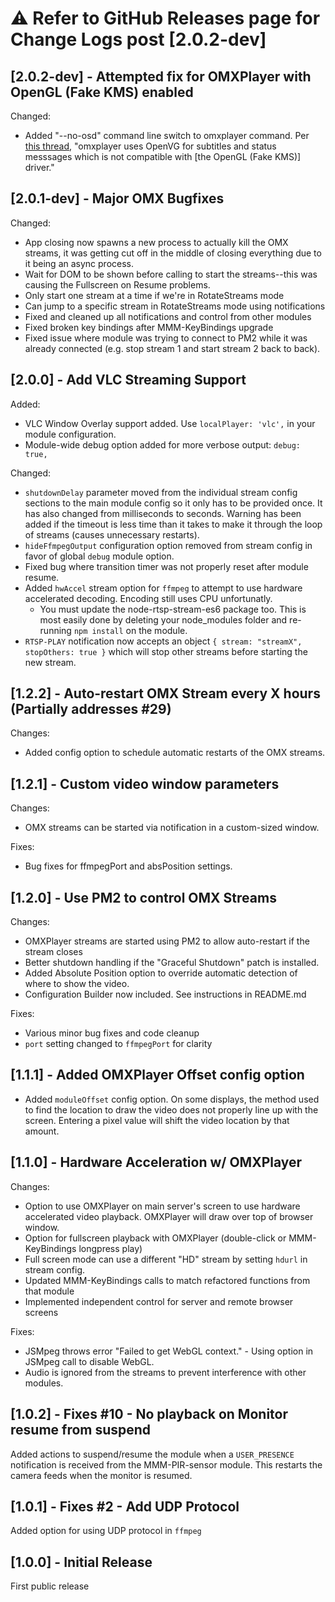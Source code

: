 # :warning: Refer to GitHub Releases page for Change Logs post [2.0.2-dev]

## [2.0.2-dev] - Attempted fix for OMXPlayer with OpenGL (Fake KMS) enabled

Changed:

* Added "--no-osd" command line switch to omxplayer command.  Per [this thread](https://www.raspberrypi.org/forums/viewtopic.php?t=159853), "omxplayer uses OpenVG for subtitles and status messsages which is not compatible with [the OpenGL (Fake KMS)] driver."

## [2.0.1-dev] - Major OMX Bugfixes

Changed:

* App closing now spawns a new process to actually kill the OMX streams, it was getting cut off in the middle of closing everything due to it being an async process.
* Wait for DOM to be shown before calling to start the streams--this was causing the Fullscreen on Resume problems.
* Only start one stream at a time if we're in RotateStreams mode
* Can jump to a specific stream in RotateStreams mode using notifications
* Fixed and cleaned up all notifications and control from other modules
* Fixed broken key bindings after MMM-KeyBindings upgrade
* Fixed issue where module was trying to connect to PM2 while it was already connected (e.g. stop stream 1 and start stream 2 back to back).

## [2.0.0] - Add VLC Streaming Support

Added:

* VLC Window Overlay support added. Use `localPlayer: 'vlc',` in your module configuration.
* Module-wide debug option added for more verbose output: `debug: true,`

Changed:

* `shutdownDelay` parameter moved from the individual stream config sections to the main module config so it only has to be provided once. It has also changed from milliseconds to seconds.  Warning has been added if the timeout is less time than it takes to make it through the loop of streams (causes unnecessary restarts).
* `hideFfmpegOutput` configuration option removed from stream config in favor of global `debug` module option.
* Fixed bug where transition timer was not properly reset after module resume.
* Added `hwAccel` stream option for `ffmpeg` to attempt to use hardware accelerated decoding. Encoding still uses CPU unfortunatly.
  * You must update the node-rtsp-stream-es6 package too. This is most easily done by deleting your node_modules folder and re-running `npm install` on the module.
* `RTSP-PLAY` notification now accepts an object `{ stream: "streamX", stopOthers: true }` which will stop other streams before starting the new stream.

## [1.2.2] - Auto-restart OMX Stream every X hours (Partially addresses #29)

Changes:

* Added config option to schedule automatic restarts of the OMX streams.

## [1.2.1] - Custom video window parameters

Changes:

* OMX streams can be started via notification in a custom-sized window.

Fixes:

* Bug fixes for ffmpegPort and absPosition settings.

## [1.2.0] - Use PM2 to control OMX Streams

Changes:

* OMXPlayer streams are started using PM2 to allow auto-restart if the stream closes
* Better shutdown handling if the "Graceful Shutdown" patch is installed.
* Added Absolute Position option to override automatic detection of where to show the video.
* Configuration Builder now included. See instructions in README.md

Fixes:

* Various minor bug fixes and code cleanup
* `port` setting changed to `ffmpegPort` for clarity

## [1.1.1] - Added OMXPlayer Offset config option

* Added `moduleOffset` config option. On some displays, the method used to find the location to draw the video does not properly line up with the screen.  Entering a pixel value will shift the video location by that amount.

## [1.1.0] - Hardware Acceleration w/ OMXPlayer

Changes:

* Option to use OMXPlayer on main server's screen to use hardware accelerated video playback.  OMXPlayer will draw over top of browser window.
* Option for fullscreen playback with OMXPlayer (double-click or MMM-KeyBindings longpress play)
* Full screen mode can use a different "HD" stream by setting `hdurl` in stream config.
* Updated MMM-KeyBindings calls to match refactored functions from that module
* Implemented independent control for server and remote browser screens

Fixes:

* JSMpeg throws error "Failed to get WebGL context." - Using option in JSMpeg call to disable WebGL.
* Audio is ignored from the streams to prevent interference with other modules.

## [1.0.2] - Fixes #10 - No playback on Monitor resume from suspend

Added actions to suspend/resume the module when a `USER_PRESENCE` notification is received from the MMM-PIR-sensor module. This restarts the camera feeds when the monitor is resumed.

## [1.0.1] - Fixes #2 - Add UDP Protocol

Added option for using UDP protocol in `ffmpeg`

## [1.0.0] - Initial Release

First public release
